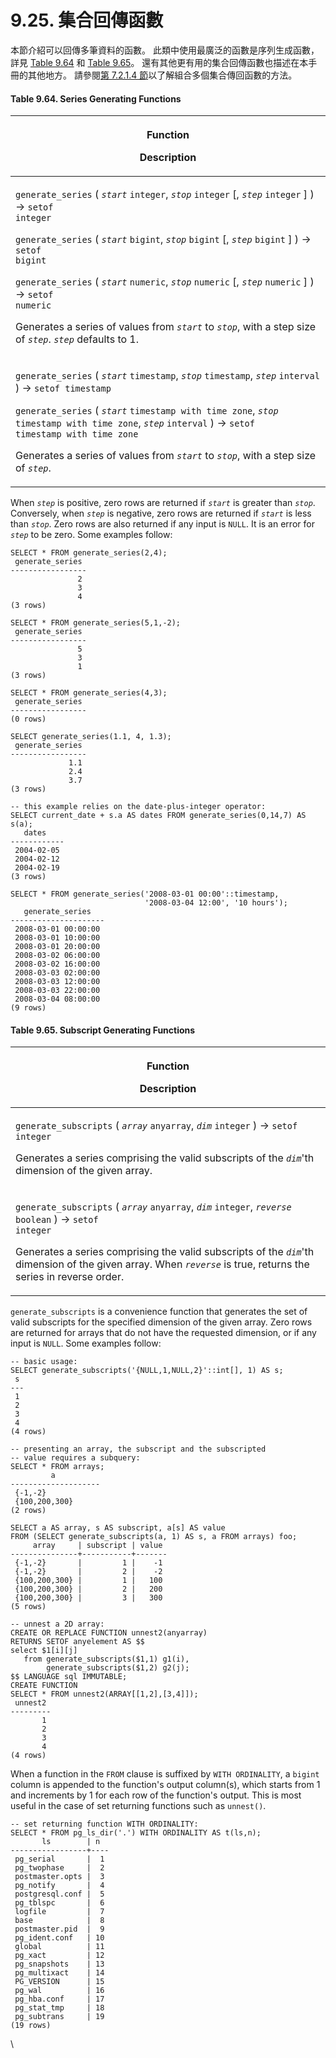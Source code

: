 # 9.25. 集合回傳函數

本節介紹可以回傳多筆資料的函數。 此類中使用最廣泛的函數是序列生成函數，詳見 [Table 9.64](set-returning-functions.md#table-9.64.-series-generating-functions) 和 [Table 9.65](set-returning-functions.md#table-9.65.-subscript-generating-functions)。 還有其他更有用的集合回傳函數也描述在本手冊的其他地方。 請參閱[第 7.2.1.4 節](../queries/table-expressions.md#7.2.1.4.-zi-liao-biao-han-shu)以了解組合多個集合傳回函數的方法。

#### **Table 9.64. Series Generating Functions**

| <p>Function</p><p>Description</p>                                                                                                                                                                                                                                                                                                                                                                                                                                                                                                                                                                                                                                                                                                                                                                                                                                          |
| -------------------------------------------------------------------------------------------------------------------------------------------------------------------------------------------------------------------------------------------------------------------------------------------------------------------------------------------------------------------------------------------------------------------------------------------------------------------------------------------------------------------------------------------------------------------------------------------------------------------------------------------------------------------------------------------------------------------------------------------------------------------------------------------------------------------------------------------------------------------------- |
| <p><code>generate_series</code> ( <em><code>start</code></em> <code>integer</code>, <em><code>stop</code></em> <code>integer</code> [, <em><code>step</code></em> <code>integer</code> ] ) → <code>setof integer</code></p><p><code>generate_series</code> ( <em><code>start</code></em> <code>bigint</code>, <em><code>stop</code></em> <code>bigint</code> [, <em><code>step</code></em> <code>bigint</code> ] ) → <code>setof bigint</code></p><p><code>generate_series</code> ( <em><code>start</code></em> <code>numeric</code>, <em><code>stop</code></em> <code>numeric</code> [, <em><code>step</code></em> <code>numeric</code> ] ) → <code>setof numeric</code></p><p>Generates a series of values from <em><code>start</code></em> to <em><code>stop</code></em>, with a step size of <em><code>step</code></em>. <em><code>step</code></em> defaults to 1.</p> |
| <p><code>generate_series</code> ( <em><code>start</code></em> <code>timestamp</code>, <em><code>stop</code></em> <code>timestamp</code>, <em><code>step</code></em> <code>interval</code> ) → <code>setof timestamp</code></p><p><code>generate_series</code> ( <em><code>start</code></em> <code>timestamp with time zone</code>, <em><code>stop</code></em> <code>timestamp with time zone</code>, <em><code>step</code></em> <code>interval</code> ) → <code>setof timestamp with time zone</code></p><p>Generates a series of values from <em><code>start</code></em> to <em><code>stop</code></em>, with a step size of <em><code>step</code></em>.</p>                                                                                                                                                                                                               |

When _`step`_ is positive, zero rows are returned if _`start`_ is greater than _`stop`_. Conversely, when _`step`_ is negative, zero rows are returned if _`start`_ is less than _`stop`_. Zero rows are also returned if any input is `NULL`. It is an error for _`step`_ to be zero. Some examples follow:

```
SELECT * FROM generate_series(2,4);
 generate_series
-----------------
               2
               3
               4
(3 rows)

SELECT * FROM generate_series(5,1,-2);
 generate_series
-----------------
               5
               3
               1
(3 rows)

SELECT * FROM generate_series(4,3);
 generate_series
-----------------
(0 rows)

SELECT generate_series(1.1, 4, 1.3);
 generate_series
-----------------
             1.1
             2.4
             3.7
(3 rows)

-- this example relies on the date-plus-integer operator:
SELECT current_date + s.a AS dates FROM generate_series(0,14,7) AS s(a);
   dates
------------
 2004-02-05
 2004-02-12
 2004-02-19
(3 rows)

SELECT * FROM generate_series('2008-03-01 00:00'::timestamp,
                              '2008-03-04 12:00', '10 hours');
   generate_series
---------------------
 2008-03-01 00:00:00
 2008-03-01 10:00:00
 2008-03-01 20:00:00
 2008-03-02 06:00:00
 2008-03-02 16:00:00
 2008-03-03 02:00:00
 2008-03-03 12:00:00
 2008-03-03 22:00:00
 2008-03-04 08:00:00
(9 rows)
```

#### **Table 9.65. Subscript Generating Functions**

| <p>Function</p><p>Description</p>                                                                                                                                                                                                                                                                                                                                                                                                          |
| ------------------------------------------------------------------------------------------------------------------------------------------------------------------------------------------------------------------------------------------------------------------------------------------------------------------------------------------------------------------------------------------------------------------------------------------ |
| <p><code>generate_subscripts</code> ( <em><code>array</code></em> <code>anyarray</code>, <em><code>dim</code></em> <code>integer</code> ) → <code>setof integer</code></p><p>Generates a series comprising the valid subscripts of the <em><code>dim</code></em>'th dimension of the given array.</p>                                                                                                                                      |
| <p><code>generate_subscripts</code> ( <em><code>array</code></em> <code>anyarray</code>, <em><code>dim</code></em> <code>integer</code>, <em><code>reverse</code></em> <code>boolean</code> ) → <code>setof integer</code></p><p>Generates a series comprising the valid subscripts of the <em><code>dim</code></em>'th dimension of the given array. When <em><code>reverse</code></em> is true, returns the series in reverse order.</p> |

`generate_subscripts` is a convenience function that generates the set of valid subscripts for the specified dimension of the given array. Zero rows are returned for arrays that do not have the requested dimension, or if any input is `NULL`. Some examples follow:

```
-- basic usage:
SELECT generate_subscripts('{NULL,1,NULL,2}'::int[], 1) AS s;
 s
---
 1
 2
 3
 4
(4 rows)

-- presenting an array, the subscript and the subscripted
-- value requires a subquery:
SELECT * FROM arrays;
         a
--------------------
 {-1,-2}
 {100,200,300}
(2 rows)

SELECT a AS array, s AS subscript, a[s] AS value
FROM (SELECT generate_subscripts(a, 1) AS s, a FROM arrays) foo;
     array     | subscript | value
---------------+-----------+-------
 {-1,-2}       |         1 |    -1
 {-1,-2}       |         2 |    -2
 {100,200,300} |         1 |   100
 {100,200,300} |         2 |   200
 {100,200,300} |         3 |   300
(5 rows)

-- unnest a 2D array:
CREATE OR REPLACE FUNCTION unnest2(anyarray)
RETURNS SETOF anyelement AS $$
select $1[i][j]
   from generate_subscripts($1,1) g1(i),
        generate_subscripts($1,2) g2(j);
$$ LANGUAGE sql IMMUTABLE;
CREATE FUNCTION
SELECT * FROM unnest2(ARRAY[[1,2],[3,4]]);
 unnest2
---------
       1
       2
       3
       4
(4 rows)
```

When a function in the `FROM` clause is suffixed by `WITH ORDINALITY`, a `bigint` column is appended to the function's output column(s), which starts from 1 and increments by 1 for each row of the function's output. This is most useful in the case of set returning functions such as `unnest()`.

```
-- set returning function WITH ORDINALITY:
SELECT * FROM pg_ls_dir('.') WITH ORDINALITY AS t(ls,n);
       ls        | n
-----------------+----
 pg_serial       |  1
 pg_twophase     |  2
 postmaster.opts |  3
 pg_notify       |  4
 postgresql.conf |  5
 pg_tblspc       |  6
 logfile         |  7
 base            |  8
 postmaster.pid  |  9
 pg_ident.conf   | 10
 global          | 11
 pg_xact         | 12
 pg_snapshots    | 13
 pg_multixact    | 14
 PG_VERSION      | 15
 pg_wal          | 16
 pg_hba.conf     | 17
 pg_stat_tmp     | 18
 pg_subtrans     | 19
(19 rows)
```

\
